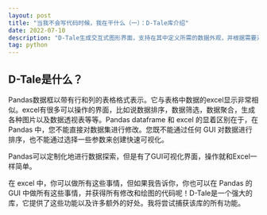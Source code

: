 ```yaml
---
layout: post
title: "当我不会写代码时候，我在干什么（一）：D-Tale库介绍"
date: 2022-07-10 
description: "D-Tale生成交互式图形界面，支持在其中定义所需的数据外观，并根据需要对数据进行探索性分析。"
tag: python
---  
```


## D-Tale是什么？

Pandas数据框以带有行和列的表格格式表示。它与表格中数据的excel显示非常相似。excel有很多可以操作的界面，比如说数据排序，数据筛选，数据聚合，生成各种图片以及数据透视表等等。Pandas dataframe 和 excel 的显着区别在于，在 Pandas 中，您不能直接对数据集进行修改。您既不能通过任何 GUI 对数据进行排序，也不能通过选择一些参数来创建快速可视化。

Pandas可以定制化地进行数据探索，但是有了GUI可视化界面，操作就和Excel一样简单。

在 excel 中，你可以做所有这些事情，但如果我告诉你，你也可以在 Pandas 的 GUI 中做所有这些事情，并获得所有修改和绘图的代码呢！D-Tale是一个强大的库，它提供了这些功能以及许多额外的好处。我将尝试捕获该库的所有功能。


